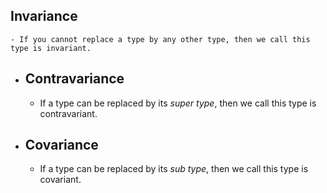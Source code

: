 ## Invariance
	- If you cannot replace a type by any other type, then we call this type is invariant.
- ## Contravariance
	- If a type can be replaced by its _super type_, then we call this type is contravariant.
- ## Covariance
	- If a type can be replaced by its _sub type_, then we call this type is covariant.